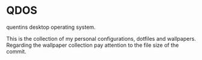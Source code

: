 # QDOS
quentins desktop operating system.  

This is the collection of my personal configurations, dotfiles and wallpapers.
Regarding the wallpaper collection pay attention to the file size of the commit.
